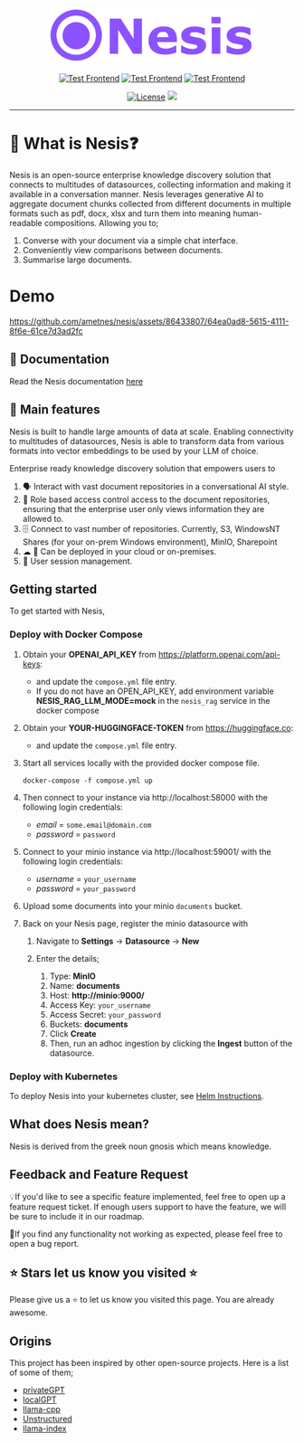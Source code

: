 
<p align="center">
  <img height="100" src="https://raw.githubusercontent.com/ametnes/nesis/main/nesis/frontend/client/src/images/Nesis.svg" alt="Nesis" title="Nesis">
</p>

<p align="center">
   <a href="https://github.com/ametnes/nesis/actions/workflows/test_frontend.yml" target="_blank"><img src="https://github.com/ametnes/nesis/actions/workflows/test_frontend.yml/badge.svg" alt="Test Frontend"/></a>
   <a href="https://github.com/ametnes/nesis/actions/workflows/test_api.yml" target="_blank"><img src="https://github.com/ametnes/nesis/actions/workflows/test_api.yml/badge.svg" alt="Test Frontend"/></a>
   <a href="https://github.com/ametnes/nesis/actions/workflows/test_rag.yml" target="_blank"><img src="https://github.com/ametnes/nesis/actions/workflows/test_rag.yml/badge.svg" alt="Test Frontend"/></a>
</p>
<p align="center">
   <a href="./LICENSE" target="_blank"><img src="https://img.shields.io/badge/License-Apache_2.0-blue.svg" alt="License"/></a>
   <a href="https://join.slack.com/t/nesiscommunity/shared_invite/zt-2gpp38ts2-tAfea6R_q9RHudhPEcBJSA"><img src="https://github.com/ametnes/nesis/assets/86433807/35e3b078-42ac-4d5f-afb7-3eee9a8bab21"/></a>
</p>

---
# 👋 What is Nesis❓

Nesis is an open-source enterprise knowledge discovery solution that connects to multitudes of datasources, collecting 
information and making it available in a conversation manner. Nesis leverages generative AI to aggregate document chunks
collected from different documents in multiple formats such as pdf, docx, xlsx and turn them into meaning human-readable compositions. Allowing you to;

1. Converse with your document via a simple chat interface.
2. Conveniently view comparisons between documents.
3. Summarise large documents.

# Demo

https://github.com/ametnes/nesis/assets/86433807/64ea0ad8-5615-4111-8f6e-61ce7d3ad2fc

## 📜 Documentation
Read the Nesis documentation [here](https://ametnes.github.io/nesis)

## 🎰 Main features
Nesis is built to handle large amounts of data at scale. Enabling connectivity to multitudes of datasources, 
Nesis is able to transform data from various formats into vector embeddings to be used by your LLM of choice.

Enterprise ready knowledge discovery solution that empowers users to
1. 🗣 Interact with vast document repositories in a conversational AI style.
2. 🛂 Role based access control access to the document repositories, ensuring that the enterprise user only views information they are allowed to.
3. 🗄 Connect to vast number of repositories. Currently, S3, WindowsNT Shares (for your on-prem Windows environment), MinIO, Sharepoint
4. ☁ 🏢 Can be deployed in your cloud or on-premises.
5. 🔐 User session management.

## Getting started
To get started with Nesis,

### Deploy with Docker Compose
1. Obtain your **OPENAI_API_KEY** from https://platform.openai.com/api-keys:
      - and update the `compose.yml` file entry.
      - If you do not have an OPEN_API_KEY, add environment variable **NESIS_RAG_LLM_MODE=mock** in the `nesis_rag` service in the docker compose

2. Obtain your **YOUR-HUGGINGFACE-TOKEN** from https://huggingface.co:
      - and update the `compose.yml` file entry.
  

4. Start all services locally with the provided docker compose file.

   ```commandline
   docker-compose -f compose.yml up
   ```

5. Then connect to your instance via http://localhost:58000 with the following login credentials:
      - *email* = `some.email@domain.com`
      - *password* = `password`

6. Connect to your minio instance via http://localhost:59001/ with the following login credentials:
      - *username* = `your_username`
      - *password* = `your_password`


4. Upload some documents into your minio `documents` bucket.

5. Back on your Nesis page, register the minio datasource with
   1. Navigate to **Settings** -> **Datasource** -> **New**
   2. Enter the details;
   
      1. Type: **MinIO**
      2. Name: **documents**
      3. Host: **http://minio:9000/**
      4. Access Key: `your_username`
      5. Access Secret: `your_password`
      6. Buckets: **documents**
      7. Click **Create**
      8. Then, run an adhoc ingestion by clicking the **Ingest** button of the datasource.

### Deploy with Kubernetes
To deploy Nesis into your kubernetes cluster, see [Helm Instructions](https://ametnes.github.io/nesis/installing/helm/).

## What does Nesis mean?
Nesis is derived from the greek noun gnosis which means knowledge.

## Feedback and Feature Request
💡If you'd like to see a specific feature implemented, feel free to open up a feature request ticket.
If enough users support to have the feature, we will be sure to include it in our roadmap.

🐞If you find any functionality not working as expected, please feel free to open a bug report.

## ⭐ Stars let us know you visited ⭐
Please give us a ⭐ to let us know you visited this page. You are already awesome.

## Origins
This project has been inspired by other open-source projects. Here is a list of some of them;

- [privateGPT](https://github.com/imartinez/privateGPT)
- [localGPT](https://github.com/PromtEngineer/localGPT)
- [llama-cpp](https://github.com/abetlen/llama-cpp-python)
- [Unstructured](https://github.com/Unstructured-IO/unstructured)
- [llama-index](https://github.com/run-llama/llama_index)
